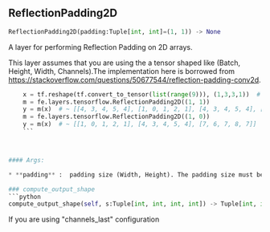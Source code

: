 ## ReflectionPadding2D
```python
ReflectionPadding2D(padding:Tuple[int, int]=(1, 1)) -> None
```
A layer for performing Reflection Padding on 2D arrays.

This layer assumes that you are using the a tensor shaped like (Batch, Height, Width, Channels).The implementation here is borrowed from https://stackoverflow.com/questions/50677544/reflection-padding-conv2d.


```python
    x = tf.reshape(tf.convert_to_tensor(list(range(9))), (1,3,3,1))  # ~ [[0, 1, 2], [3, 4, 5], [6, 7, 8]]
    m = fe.layers.tensorflow.ReflectionPadding2D((1, 1))
    y = m(x)  # ~ [[4, 3, 4, 5, 4], [1, 0, 1, 2, 1], [4, 3, 4, 5, 4], [7, 6, 7, 8, 7], [4, 3, 4, 5, 4]]
    m = fe.layers.tensorflow.ReflectionPadding2D((1, 0))
    y = m(x)  # ~ [[1, 0, 1, 2, 1], [4, 3, 4, 5, 4], [7, 6, 7, 8, 7]]
    ```



#### Args:

* **padding** :  padding size (Width, Height). The padding size must be less than the size of the corresponding            dimension in the input tensor.    

### compute_output_shape
```python
compute_output_shape(self, s:Tuple[int, int, int, int]) -> Tuple[int, int, int, int]
```
If you are using "channels_last" configuration